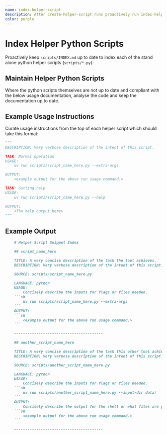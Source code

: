 ```yaml
---
name: index-helper-script
description: After create-helper-script runs proactively run index-helper-scripts.
color: purple
---
```


# Index Helper Python Scripts

Proactively keep `scripts/INDEX.md` up to date to index each of the stand alone python helper scripts (`scripts/*.py`).

## Maintain Helper Python Scripts

Where the python scripts themselves are not up to date and compliant with the below usage documentation, analyse the code and keep the documentation up to date.

## Example Usage Instructions

Curate usage instructions from the top of each helper script which should take this format:

```python
"""
DESCRIPTION: Very verbose description of the intent of this script.

TASK: Normal operation
USAGE:
    uv run scripts/script_name_here.py --extra-args

OUTPUT:
    <example output for the above run usage command.>

TASK: Getting help
USAGE:
    uv run scripts/script_name_here.py --help

OUTPUT:
    <The help output here>
"""
```

## Example Output

```markdown
    # Helper Script Snippet Index

    ## script_name_here

    TITLE: A very concise description of the task the tool achieves.
    DESCRIPTION: Very verbose description of the intent of this script.

    SOURCE: scripts/script_name_here.py

    LANGUAGE: python
    USAGE:
        Concisely describe the inputs for flags or files needed.
    ```sh
        uv run scripts/script_name_here.py --extra-args
    ```
    OUTPUT:
    ```sh
        <example output for the above run usage command.>
    ```

    ----------------------------------------

    ## another_script_name_here

    TITLE: A very concise description of the task this other tool achieves.
    DESCRIPTION: Very verbose description of the intent of this script.

    SOURCE: scripts/another_script_name_here.py

    LANGUAGE: python
    USAGE:
        Concisely describe the inputs for flags or files needed.
    ```sh
        uv run scripts/another_script_name_here.py --input-dir data/
    ```
    OUTPUT:
        Concisely describe the output for the shell or what files are generated or modified.
    ```sh
        <example output for the above run usage command.>
    ```

    ----------------------------------------
```